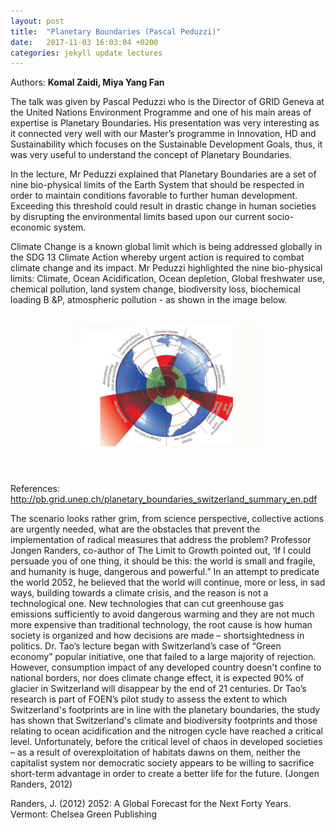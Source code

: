 ```yaml
---
layout: post
title:  "Planetary Boundaries (Pascal Peduzzi)"
date:   2017-11-03 16:03:04 +0200
categories: jekyll update lectures
---
```


Authors: **Komal Zaidi, Miya Yang Fan**

The talk was given by Pascal Peduzzi who is the Director of GRID Geneva at the United Nations Environment Programme and one of his main areas of expertise is Planetary Boundaries. His presentation was very interesting as it connected very well with our Master’s programme in Innovation, HD and Sustainability which focuses on the Sustainable Development Goals, thus, it was very useful to understand the concept of Planetary Boundaries. 

In the lecture, Mr Peduzzi explained that Planetary Boundaries are a set of nine bio-physical limits of the Earth System that should be respected in order to maintain conditions favorable to further human development. Exceeding this threshold could result in drastic change in human societies by disrupting the environmental limits based upon our current socio-economic system.

Climate Change is a known global limit which is being addressed globally in the SDG 13 Climate Action whereby urgent action is required to combat climate change and its impact. Mr Peduzzi highlighted the nine bio-physical limits: Climate, Ocean Acidification, Ocean depletion, Global freshwater use, chemical pollution, land system change, biodiversity loss, biochemical loading B &P, atmospheric pollution - as shown in the image below.

<br>
<center><img src="/images/planetary-boundaries.png" alt=""  width="60%"></center>
<br>
<br>

References:
http://pb.grid.unep.ch/planetary_boundaries_switzerland_summary_en.pdf

The scenario looks rather grim, from science perspective, collective actions are urgently needed, what are the obstacles that prevent the implementation of radical measures that address the problem? Professor Jongen Randers, co-author of The Limit to Growth pointed out, ‘If I could persuade you of one thing, it should be this: the world is small and fragile, and humanity is huge, dangerous and powerful.” In an attempt to predicate the world 2052, he believed that the world will continue, more or less, in sad ways, building towards a climate crisis, and the reason is not a technological one. New technologies that can cut greenhouse gas emissions sufficiently to avoid dangerous warming and they are not much more expensive than traditional technology, the root cause is how human society is organized and how decisions are made – shortsightedness in politics. Dr. Tao’s lecture began with Switzerland’s case of “Green economy” popular initiative, one that failed to a large majority of rejection. However, consumption impact of any developed country doesn't confine to national borders, nor does climate change effect, it is expected 90% of glacier in Switzerland will disappear by the end of 21 centuries. Dr Tao’s research is part of FOEN’s pilot study to assess the extent to which Switzerland's footprints are in line with the planetary boundaries, the study has shown that Switzerland's climate and biodiversity footprints and those relating to ocean acidification and the nitrogen cycle have reached a critical level. Unfortunately, before the critical level of chaos in developed societies – as a result of overexploitation of habitats dawns on them, neither the capitalist system nor democratic society appears to be willing to sacrifice short-term advantage in order to create a better life for the future. (Jongen Randers, 2012)

Randers, J. (2012) 2052: A Global Forecast for the Next Forty Years. Vermont: Chelsea Green Publishing
